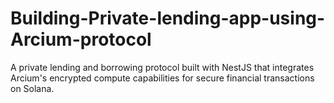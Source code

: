 # Building-Private-lending-app-using-Arcium-protocol
A private lending and borrowing protocol built with NestJS that integrates Arcium's encrypted compute capabilities for secure financial transactions on Solana.
